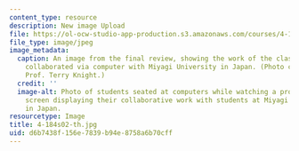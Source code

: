 ```yaml
---
content_type: resource
description: New image Upload
file: https://ol-ocw-studio-app-production.s3.amazonaws.com/courses/4-184-architectural-design-workshops-computational-design-for-housing-spring-2002/d6b7438f156e7839b94e8758a6b70cff_4-184s02-th.jpg
file_type: image/jpeg
image_metadata:
  caption: An image from the final review, showing the work of the class and how they
    collaborated via computer with Miyagi University in Japan. (Photo courtesy of
    Prof. Terry Knight.)
  credit: ''
  image-alt: Photo of students seated at computers while watching a projected computer
    screen displaying their collaborative work with students at Miyagi University
    in Japan.
resourcetype: Image
title: 4-184s02-th.jpg
uid: d6b7438f-156e-7839-b94e-8758a6b70cff
---
```

